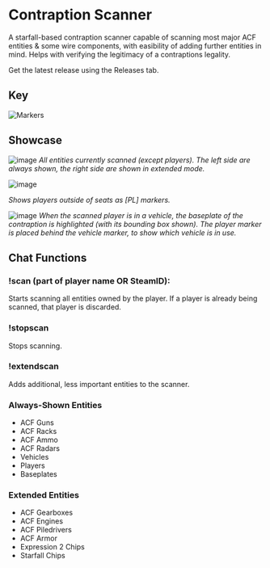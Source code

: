 # Contraption Scanner
A starfall-based contraption scanner capable of scanning most major ACF entities & some wire components, with easibility of adding further entities in mind. Helps with verifying the legitimacy of a contraptions legality.

Get the latest release using the Releases tab.

## Key
![Markers](https://github.com/marchc1/ContraptionScanner/assets/106459595/076bc6fb-6dc4-4cad-905f-5e12d702968b)

## Showcase
![image](https://github.com/marchc1/ContraptionScanner/assets/106459595/25a2f782-0744-44a8-960a-2e4a28cbbb6c)
*All entities currently scanned (except players). The left side are always shown, the right side are shown in extended mode.*

![image](https://github.com/marchc1/ContraptionScanner/assets/106459595/14451df1-5a0d-4d51-9bcb-3b216d9bb8e4)

*Shows players outside of seats as \[PL\] markers.*

![image](https://github.com/marchc1/ContraptionScanner/assets/106459595/d753fe40-3b24-48ef-95bf-bd592ced9440)
*When the scanned player is in a vehicle, the baseplate of the contraption is highlighted (with its bounding box shown). The player marker is placed  behind the vehicle marker, to show which vehicle is in use.*

## Chat Functions
### !scan (part of player name OR SteamID):
Starts scanning all entities owned by the player. If a player is already being scanned, that player is discarded.

### !stopscan
Stops scanning.

### !extendscan
Adds additional, less important entities to the scanner.

### Always-Shown Entities
- ACF Guns
- ACF Racks
- ACF Ammo
- ACF Radars
- Vehicles
- Players
- Baseplates

### Extended Entities
- ACF Gearboxes
- ACF Engines
- ACF Piledrivers
- ACF Armor
- Expression 2 Chips
- Starfall Chips

